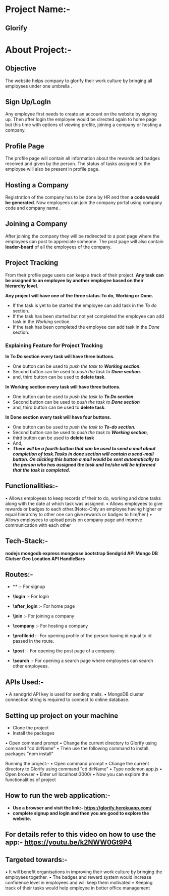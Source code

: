 # Project Name:-

## Glorify

# About Project:-
## Objective
 The website helps company to glorify their work culture by bringing all employees under one  umbrella .
## Sign Up/LogIn
Any employee first needs to create an account on the website by signing up. Then after login the employee would be directed again to home page but this time with options of viewing profile, joining a company or hosting a company. 

## Profile Page
The profile page will contain all information about the rewards and badges received and given by the person. 
The status of tasks assigned to the employee will also be present in profile page.
## Hosting a Company
Registration of the company has to be done by HR and then **a code would be generated**. Now employees can join the company portal using company code and company name . 
## Joining a Company
After joining the company they will be redirected to a post page where the employees can post to appreciate someone. The post page will also contain **leader-board** of all the employees of the company.
## Project Tracking
From their profile page users can keep a track of their project. **Any task can be assigned to an employee by another employee based on their hierarchy level**.

**Any project will have one of the three status-To do, Working or Done.**
- If the task is yet to be started the employee can add task in the *To do* section. 
- If the task has been started but not yet completed the employee can add task in the *Working* section. 
- If the task has been completed the employee can add task in the *Done* section.
### Explaining Feature for Project Tracking

**In To Do section every task will have three buttons.**
- One button can be used to *push the task to **Working section.***
- Second button can be used to *push the task to **Done section.*** 
- and, third button can be used to **delete task**.

**In Working section every task will have three buttons.**
- One button can be used to *push the task to **To Do section***. 
- Second button can be used to *push the task to **Done section***
- and, third button can be used to **delete task**.

**In Done section every task will have four buttons.**
- One button can be used to *push the task to **To-do section.***
- Second button can be used to *push the task to **Working section,***
- third button can be used to **delete task**
 - And,
- ***There will be a fourth button that can be used to send a mail about completion of task.Tasks in done section will contain a send-mail button. On clicking this button a mail would be sent automatically to the person who has assigned the task and he/she will be informed that the task is completed.***


## Functionalities:-
•	Allows employees to keep records of their to do, working and done tasks along with the date at which task was assigned.
•	Allows employees to give rewards or badges to each other.(Note:-Only an employee having higher or equal hierarchy to other one can give rewards or badges to him/her.)
•	Allows employees to upload posts on company page and improve communication with each other
 
## Tech-Stack:-
**nodejs
mongodb
express
mongoose
bootstrap
Sendgrid API
Mongo DB Clutser
Geo Location API
HandleBars**

## Routes:-

- **\** :- For signup

- **\login** :- For login
- **\after_login** :- For home page
- **\join** :- For joining a company
- **\company** :- For hosting a company
- **\profile\:id** :- For opening profile of the person having id equal to id passed in the route.
- **\post** :- For opening the post page of a company.
- **\search** :- For opening a search page where employees can search other employees.


## APIs Used:-
•	A sendgrid API key is used for sending mails.
•	MongoDB cluster connection string is required to connect to online database.


## Setting up project on your machine
   - Clone the project
   - Install the packages
         
    
•	Open command prompt
•	Change the current directory to Glorify using command "cd dirName"
•	Then use the following command to install packages "npm install"

   Running the project:-
•	Open command prompt
•	Change the current directory to Glorify using command "cd dirName"
•	Type nodemon app.js
•	Open browser
•	Enter url localhost:3000/
•	Now you can explore the functionalities of project


## How to run the web application:-
- **Use a browser and visit the link:- https://glorify.herokuapp.com/**
- **complete signup and login and then you are good to explore the website.**
## For details refer to this video on how to use the app:- https://youtu.be/k2NWW0Gt9P4

## Targeted towards:-
•	It will benefit organisations in improving their work culture by bringing the employees together.
•	The badges and reward system would increase confidence level in employees and will keep       them motivated
•	Keeping track of their tasks would help employee in better office management



